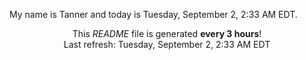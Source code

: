 My name is Tanner and today is Tuesday, September 2, 2:33 AM EDT.

<p align="center">This <i>README</i> file is generated <b>every 3 hours</b>!</br>Last refresh: Tuesday, September 2, 2:33 AM EDT<br /></p>
